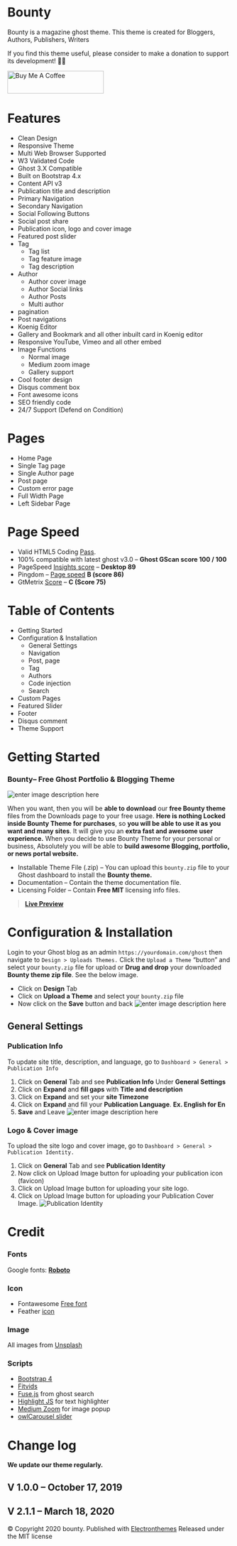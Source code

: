 # Bounty
Bounty is a magazine ghost theme. This theme is created for Bloggers, Authors, Publishers, Writers

If you find this theme useful, please consider to make a donation to support its development! 🙏🏼

<a href="https://www.buymeacoffee.com/iIChAFZ" target="_blank"><img src="https://cdn.buymeacoffee.com/buttons/default-violet.png" alt="Buy Me A Coffee" style="height: 51px !important;width: 217px !important;" ></a>

# Features
- Clean Design
- Responsive Theme
- Multi Web Browser Supported
- W3 Validated Code
- Ghost 3.X Compatible
- Built on Bootstrap 4.x
- Content API v3
- Publication title and description
- Primary Navigation
- Secondary Navigation
- Social Following Buttons
- Social post share
- Publication icon, logo and cover image
- Featured post slider
- Tag
  - Tag list
  - Tag feature image
  - Tag description
- Author
  - Author cover image
  - Author Social links
  - Author Posts
  - Multi author
- pagination
- Post navigations
- Koenig Editor
- Gallery and Bookmark and all other inbuilt card in Koenig editor
- Responsive YouTube, Vimeo and all other embed
- Image Functions
  - Normal image
  - Medium zoom image
  - Gallery support
- Cool footer design
- Disqus comment box
- Font awesome icons
- SEO friendly code
- 24/7 Support (Defend on Condition)
# Pages
- Home Page
- Single Tag page
- Single Author page
- Post page
- Custom error page
- Full Width Page
- Left Sidebar Page
# Page Speed
- Valid HTML5 Coding [Pass](https://validator.w3.org/nu/?doc=http://bounty.electronthemes-ghost.com/).
- 100% compatible with latest ghost v3.0 – **Ghost GScan score 100 / 100**
- PageSpeed [Insights score](https://developers.google.com/speed/pagespeed/insights/?url=http://bounty.electronthemes-ghost.com/&tab=desktop) – **Desktop 89**
- Pingdom – [Page speed](https://tools.pingdom.com/#5c3c39a3f3000000) **B (score 86)**
- GtMetrix [Score](https://gtmetrix.com/reports/bounty.electronthemes-ghost.com/cwhTEaGq) – **C (Score 75)**
# Table of Contents
- Getting Started
- Configuration & Installation
  - General Settings
  - Navigation
  - Post, page
  - Tag
  - Authors
  - Code injection
  - Search
- Custom Pages
- Featured Slider
- Footer
- Disqus comment
- Theme Support
# Getting Started
### Bounty– Free Ghost Portfolio & Blogging Theme
![enter image description here](https://www.electronthemes.com/wp-content/uploads/2020/03/bounty-991x508.jpg)

When you want, then you will be **able to download** our **free Bounty theme** files from the Downloads page to your free usage. **Here is nothing Locked inside Bounty Theme for purchases**, so **you will be able to use it as you want and many sites**. It will give you an **extra fast and awesome user experience.** When you decide to use Bounty Theme for your personal or business, Absolutely you will be able to **build awesome Blogging, portfolio, or news portal website.**

- Installable Theme File (.zip) – You can upload this `bounty.zip` file to your Ghost dashboard to install the **Bounty theme.**
- Documentation – Contain the theme documentation file.
- Licensing Folder – Contain **Free MIT** licensing info files.

> [**Live Preview**](https://www.electronthemes.com/item/bounty-modern-free-ghost-theme/)
# Configuration & Installation
Login to your Ghost blog as an admin `https://yourdomain.com/ghost` then navigate to `Design > Uploads Themes.` Click the `Upload a Theme` “button” and select your `bounty.zip` file for upload or **Drug and drop** your downloaded **Bounty theme zip file**. See the below image.
- Click on **Design** Tab
- Click on **Upload a Theme** and select your `bounty.zip` file
- Now click on the **Save** button and back
![enter image description here](https://www.electronthemes.com/wp-content/uploads/2020/03/Screenshot_5-3-991x476.png)

## General Settings
### Publication Info
To update site title, description, and language, go to `Dashboard > General > Publication Info`

1. Click on **General** Tab and see **Publication Info** Under **General Settings**
2. Click on **Expand** and **fill gaps** with **Title and description**
3. Click on **Expand** and set your **site Timezone**
4. Click on **Expand** and fill your **Publication Language**. **Ex. English for En**
5. **Save** and Leave
![enter image description here](https://www.electronthemes.com/wp-content/uploads/2020/03/Screenshot_11-2-991x271.png)
### Logo & Cover image
To upload the site logo and cover image, go to `Dashboard > General > Publication Identity.`

1. Click on **General** Tab and see **Publication Identity**
2. Now click on Upload Image button for uploading your publication icon (favicon)
3. Click on Upload Image button for uploading your site logo.
4. Click on Upload Image button for uploading your Publication Cover Image.
![Publication Identity](https://www.electronthemes.com/wp-content/uploads/2020/03/Screenshot_12-2-991x398.png)


# Credit
### Fonts
Google fonts: **[Roboto](https://fonts.google.com/specimen/Roboto)**
### Icon
- Fontawesome [Free font](https://fontawesome.com/icons?d=gallery&m=free)
- Feather [icon](https://feathericons.com/)
### Image
All images from [Unsplash](https://unsplash.com/)
### Scripts
- [Bootstrap 4](https://getbootstrap.com/)
- [Fitvids](http://fitvidsjs.com/)
- [Fuse.js](https://fusejs.io/) from ghost search
- [Highlight JS](https://highlightjs.org/) for text highlighter
- [Medium Zoom](https://medium-zoom.francoischalifour.com/) for image popup
- [owlCarousel slider](https://owlcarousel2.github.io/OwlCarousel2/)
# Change log
**We update our theme regularly.**
## V 1.0.0 – October 17, 2019
## V 2.1.1 – March 18, 2020
© Copyright 2020 bounty. Published with [Electronthemes](https://electronthemes.com/) Released under the MIT license
